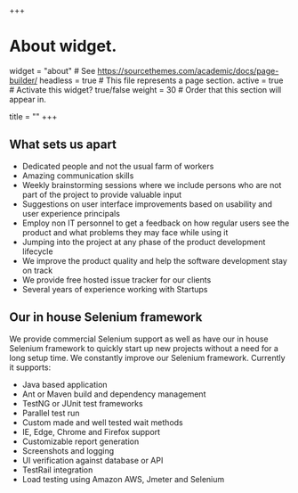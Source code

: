 +++
# About widget.
widget = "about"  # See https://sourcethemes.com/academic/docs/page-builder/
headless = true  # This file represents a page section.
active = true  # Activate this widget? true/false
weight = 30  # Order that this section will appear in.

title = ""
+++
## What sets us apart

* Dedicated people and not the usual farm of workers
* Amazing communication skills
* Weekly brainstorming sessions where we include persons who are not part of the project to provide valuable input
* Suggestions on user interface improvements based on usability and user experience principals
* Employ non IT personnel to get a feedback on how regular users see the product and what problems they may face while using it
* Jumping into the project at any phase of the product development lifecycle
* We improve the product quality and help the software development stay on track
* We provide free hosted issue tracker for our clients
* Several years of experience working with Startups

## Our in house Selenium framework

We provide commercial Selenium support as well as have our in house Selenium framework to quickly start up new projects without a need for a long setup time. We constantly improve our Selenium framework. Currently it supports:

* Java based application
* Ant or Maven build and dependency management
* TestNG or JUnit test frameworks
* Parallel test run
* Custom made and well tested wait methods
* IE, Edge, Chrome and Firefox support
* Customizable report generation
* Screenshots and logging
* UI verification against database or API
* TestRail integration
* Load testing using Amazon AWS, Jmeter and Selenium